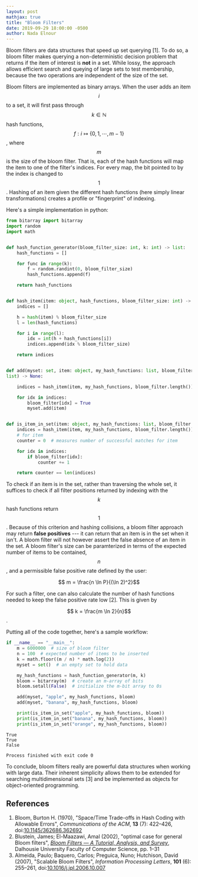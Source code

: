 ```yaml
---
layout: post
mathjax: true
title: "Bloom Filters"
date: 2019-09-29 18:00:00 -0500
author: Nada Elnour
---
```


Bloom filters are data structures that speed up set querying [1]. To do so, a bloom filter makes querying a non-deterministic decision problem that returns if the item of interest is **not** in a set. While lossy, the approach allows efficient search and queying of large sets to test membership, because the two operations are independent of the size of the set.

Bloom filters are implemented as binary arrays. When the user adds an item $$i$$ to a set, it will first pass through $$k \in \mathbb{N}$$ hash functions, $$f:i \mapsto \{0,1, \cdots , m - 1\}$$, where $$m$$ is the size of the bloom filter. That is, each of the hash functions will map the item to one of the filter's indices. For every map, the bit pointed to by the index is changed to $$1$$. Hashing of an item given the different hash functions (here simply linear transformations) creates a profile or "fingerprint" of indexing. 

Here's a simple implementation in python:

``` python
from bitarray import bitarray
import random
import math


def hash_function_generator(bloom_filter_size: int, k: int) -> list:
	hash_functions = []

	for func in range(k):
		f = random.randint(0, bloom_filter_size)
		hash_functions.append(f)

	return hash_functions


def hash_item(item: object, hash_functions, bloom_filter_size: int) -> list:
	indices = []

	h = hash(item) % bloom_filter_size
	l = len(hash_functions)

	for i in range(l):
		idx = int(h + hash_functions[i])
		indices.append(idx % bloom_filter_size)

	return indices


def add(myset: set, item: object, my_hash_functions: list, bloom_filter:
list) -> None:

	indices = hash_item(item, my_hash_functions, bloom_filter.length())

	for idx in indices:
		bloom_filter[idx] = True
		myset.add(item)


def is_item_in_set(item: object, my_hash_functions: list, bloom_filter: int) -> bool:
	indices = hash_item(item, my_hash_functions, bloom_filter.length())  # total number of expected matches
	# for item
	counter = 0  # measures number of successful matches for item

	for idx in indices:
		if bloom_filter[idx]:
			counter += 1

	return counter == len(indices)
``` 

To check if an item is in the set, rather than traversing the whole set, it suffices to check if all filter positions returned by indexing with the $$k$$ hash functions return $$1$$. Because of this criterion and hashing collisions, a bloom filter approach may return **false positives** --- it can return that an item is in the set when it isn't. A bloom filter will not however assert the false absence of an item in the set. A bloom filter's size can be paramterized in terms of the expected number of items to be contained, $$n$$, and a permissible false positive rate defined by the user:

$$ m = \frac{n \ln P}{(\ln 2)^2}$$

For such a filter, one can also calculate the number of hash functions needed to keep the false positive rate low [2]. This is given by 

$$ k = \frac{m \ln 2}{n}$$. 

Putting all of the code together, here's a sample workflow:

``` python
if __name__ == "__main__":
	m = 6000000  # size of bloom filter
	n = 100  # expected number of items to be inserted
	k = math.floor((m / n) * math.log(2))
	myset = set()  # an empty set to hold data

	my_hash_functions = hash_function_generator(m, k)
	bloom = bitarray(m)  # create an m-array of bits
	bloom.setall(False)  # initialize the m-bit array to 0s

	add(myset, "apple", my_hash_functions, bloom)
	add(myset, "banana", my_hash_functions, bloom)

	print(is_item_in_set("apple", my_hash_functions, bloom))
	print(is_item_in_set("banana", my_hash_functions, bloom))
	print(is_item_in_set("orange", my_hash_functions, bloom))
 ```

``` pseudocode 
True
True
False

Process finished with exit code 0
```

To conclude, bloom filters really are powerful data structures when working with large data. Their inherent simplicity allows them to be extended for searching multidimensional sets [3] and be implemented as objects for object-oriented programming.

## References
1. Bloom, Burton H. (1970), "Space/Time Trade-offs in Hash Coding with Allowable Errors", *Communications of the ACM*, **13** (7): 422–426, doi:[10.1145/362686.362692](https://doi.org/10.1145%2F362686.362692)
2. Blustein, James; El-Maazawi, Amal (2002), "optimal case for general Bloom filters", *[Bloom Filters — A Tutorial, Analysis, and Survey](https://www.cs.dal.ca/research/techreports/cs-2002-10)*, Dalhousie University Faculty of Computer Science, pp. 1–31
3. Almeida, Paulo; Baquero, Carlos; Preguica, Nuno; Hutchison, David (2007), "Scalable Bloom Filters", *Information Processing Letters*, **101** (6): 255–261, doi:[10.1016/j.ipl.2006.10.007](https://doi.org/10.1016%2Fj.ipl.2006.10.007)
